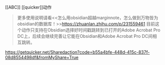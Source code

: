 [[ABC]] [[quicker]]动作

> 更多使用说明请看<<怎么用obsidian超越marginnote，怎么做到万物皆为obsidian的数据库！>>https://zhuanlan.zhihu.com/p/231559461
> 目前这个动作只支持在Obsidian选择好时间戳跳转到已打开的Adobe Acrobat Pro DC上，后续会继续完善让它能在Obsidian和Adobe Acrobat Pro DC间相互跳转。

https://getquicker.net/Sharedaction?code=b55a4bfe-448d-415c-837f-08d8554498df&fromMyShare=True


